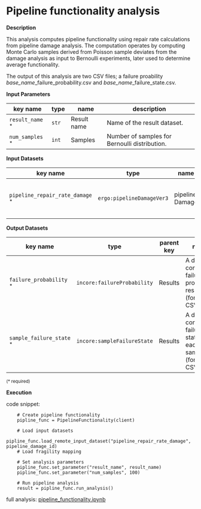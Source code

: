 # Pipeline functionality analysis

**Description**

This analysis computes pipeline functionality using repair rate calculations from pipeline damage analysis. 
The computation operates by computing Monte Carlo samples derived from Poisson sample deviates from the damage analysis as input to Bernoulli experiments, later used to determine average functionality.

The output of this analysis are two CSV files; a failure proability *base_name*_failure_probability.csv
and *base_name*_failure_state.csv.
    
**Input Parameters**

key name | type | name | description
--- | --- | --- | ---
`result_name` <sup>*</sup> | `str` | Result name | Name of the result dataset.
`num_samples` <sup>*</sup> | `int` | Samples | Number of samples for Bernoulli distribution.

**Input Datasets**

key name | type | name | description
--- | --- | --- | ---
`pipeline_repair_rate_damage` <sup>*</sup> | `ergo:pipelineDamageVer3` | pipeline Damage | Output of the pipeline damage repair rate analysis

**Output Datasets**

key name | type | parent key | name | description
--- | --- | --- | --- | ---
`failure_probability` <sup>*</sup> | `incore:failureProbability` | Results | A dataset containing failure probability results <br>(format: CSV).
`sample_failure_state` <sup>*</sup> | `incore:sampleFailureState` | Results | A dataset containing failure state for each sample <br>(format: CSV).
                    
<small>(* required)</small>

**Execution** 

code snippet:

```
    # Create pipeline functionality
    pipline_func = PipelineFunctionality(client)

    # Load input datasets
    pipline_func.load_remote_input_dataset("pipeline_repair_rate_damage", pipeline_damage_id)
    # Load fragility mapping

    # Set analysis parameters
    pipline_func.set_parameter("result_name", result_name)
    pipline_func.set_parameter("num_samples", 100)

    # Run pipeline analysis
    result = pipline_func.run_analysis()
```

full analysis: [pipeline_functionality.ipynb](https://github.com/IN-CORE/incore-docs/blob/main/notebooks/pipeline_functionality.ipynb)